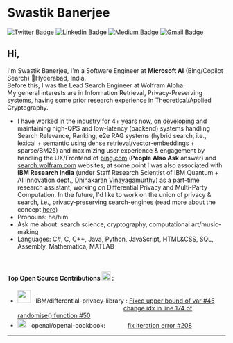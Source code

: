 # Swastik Banerjee
[![Twitter Badge](https://img.shields.io/badge/-@_justanotherlad-1ca0f1?style=flat-square&labelColor=1ca0f1&logo=twitter&logoColor=white&link=https://twitter.com/_justanotherlad)](https://twitter.com/_justanotherlad) [![Linkedin Badge](https://img.shields.io/badge/-justanotherlad-blue?style=flat-square&logo=Linkedin&logoColor=white&link=https://www.linkedin.com/in/justanotherlad/)](https://www.linkedin.com/in/justanotherlad/) [![Medium Badge](https://img.shields.io/badge/-@justanotherlad-03a57a?style=flat-square&labelColor=000000&logo=Medium&link=https://justanotherlad.medium.com/)](https://justanotherlad.medium.com/)
[![Gmail Badge](https://img.shields.io/badge/-b98swastik@gmail.com-c14438?style=flat-square&logo=Gmail&logoColor=white&link=mailto:b98swastik@gmail.com)](mailto:b98swastik@gmail.com)

## Hi, 
I'm Swastik Banerjee, I'm a Software Engineer at **Microsoft AI** (Bing/Copilot Search) 📍Hyderabad, India. <br>
Before this, I was the Lead Search Engineer at Wolfram Alpha. <br>
My general interests are in Information Retrieval, Privacy-Preserving systems, having some prior research experience in Theoretical/Applied Cryptography.
- I have worked in the industry for 4+ years now, on developing and maintaining high-QPS and low-latency (backend) systems handling Search Relevance, Ranking, e2e RAG systems (hybrid search, i.e., lexical + semantic using dense retrieval/vector-embeddings + sparse/BM25) and maximizing user experience & engagement by handling the UX/Frontend of [bing.com](bing.com) (**People Also Ask** answer) and [search.wolfram.com](search.wolfram.com) websites; at some point I was also associated with **IBM Research India** (under Staff Research Scientist of IBM Quantum + AI Innovation dept., [Dhinakaran Vinayagamurthy](https://research.ibm.com/people/dhinakaran-vinayagamurthy)) as a part-time research assistant, working on Differential Privacy and Multi-Party Computation. In the future, I'd like to work on the union of privacy & search, i.e., privacy-preserving search-engines (read more about the concept [here](https://www.quantamagazine.org/cryptographers-devise-an-approach-for-total-search-privacy-20231106/))
- Pronouns: he/him
- Ask me about: search science, cryptography, computational art/music-making
- Languages: C#, C, C++, Java, Python, JavaScript, HTML&CSS, SQL, Assembly, Mathematica, MATLAB

<br>

#### Top Open Source Contributions <img src = "https://user-images.githubusercontent.com/31207633/226867691-bdba1fb5-ad94-43d5-b760-e1350a025ba8.png" width="20" height="20"> :

- <img src = "https://user-images.githubusercontent.com/31207633/226870568-5178c4f8-fc53-4aef-964b-aac6e457fb32.png" width="30"> &nbsp; IBM/differential-privacy-library : [Fixed upper bound of var #45 ](https://github.com/IBM/differential-privacy-library/pull/45)
<br> &nbsp; &nbsp; &nbsp; &nbsp; &nbsp; &nbsp; &nbsp; &nbsp; &nbsp; &nbsp; &nbsp; &nbsp; &nbsp; &nbsp; &nbsp; &nbsp; &nbsp; &nbsp; &nbsp; &nbsp; &nbsp; &nbsp; &nbsp; &nbsp; &nbsp; &nbsp; &nbsp; &nbsp; &nbsp; &nbsp; &nbsp; [change idx in line 174 of randomise() function #50](https://github.com/IBM/differential-privacy-library/pull/50)
-  <img src = "https://user-images.githubusercontent.com/31207633/226873254-c0e1dc22-afdb-4a66-88ca-55d9c8c4218e.png" height="20"> &nbsp; openai/openai-cookbook: &nbsp; &nbsp; &nbsp; &nbsp; &nbsp; &nbsp; [fix iteration error #208](https://github.com/openai/openai-cookbook/pull/208)














---
